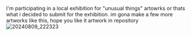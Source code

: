 I'm participating in a local exhibition for 
"unusual things" artowrks or thats what i decided 
to submit for the exhibition.
im gona make a few more artworks like this,
hope you like it
artwork in repository 
![20240809_222323](https://github.com/user-attachments/assets/4afef4e0-aee5-4ea8-8c40-95b92cf3dc47)
